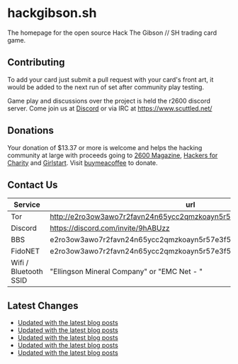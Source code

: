 # hackgibson.sh
The homepage for the open source Hack The Gibson // SH trading card game.


## Contributing

To add your card just submit a pull request with your card's front art, it would be added to the next run of set after community play testing.

Game play and discussions over the project is held the r2600 discord server. Come join us at [Discord](https://discord.com/invite/9hABUzz) or via IRC at https://www.scuttled.net/


## Donations

Your donation of $13.37 or more is welcome and helps the hacking community at large with proceeds going to [2600 Magazine](https://2600.com/), [Hackers for Charity](https://hackersforcharity.org) and [Girlstart](https://girlstart.org).  Visit [buymeacoffee](https://www.buymeacoffee.com/hackgibson.sh) to donate.


## Contact Us

Service | url
-|-
Tor | http://e2ro3ow3awo7r2favn24n65ycc2qmzkoayn5r57e3f56nvjwdcgg32ad.onion
Discord | https://discord.com/invite/9hABUzz
BBS | e2ro3ow3awo7r2favn24n65ycc2qmzkoayn5r57e3f56nvjwdcgg32ad.onion:23
FidoNET | e2ro3ow3awo7r2favn24n65ycc2qmzkoayn5r57e3f56nvjwdcgg32ad.onion:24554
Wifi / Bluetooth SSID | "Ellingson Mineral Company" or "EMC Net - <fidonet address>"

## Latest Changes
<!-- BLOG-POST-LIST:START -->
- [Updated with the latest blog posts](https://github.com/DFW2600/hackgibson.sh/commit/7885fdd077053d20dbd2960fddd769bfd8512af0)
- [Updated with the latest blog posts](https://github.com/DFW2600/hackgibson.sh/commit/a6c816ba5dba7f894d15fc179f347d3551eae5ac)
- [Updated with the latest blog posts](https://github.com/DFW2600/hackgibson.sh/commit/ecd7b4aebf7c8ab4da54fe439833ef2cc6f362db)
- [Updated with the latest blog posts](https://github.com/DFW2600/hackgibson.sh/commit/c12aa9d1dcc8c1d90b0e6c4705d43406a5e724c3)
- [Updated with the latest blog posts](https://github.com/DFW2600/hackgibson.sh/commit/bb85debcf1c91d0a9bfd6ae10c7b81cc3a722984)
<!-- BLOG-POST-LIST:END -->
